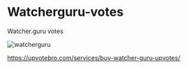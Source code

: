 # Watcherguru-votes

Watcher.guru votes

![watcherguru](https://user-images.githubusercontent.com/112619158/187878714-5c445c1b-a1c7-4ce4-b89f-ed455d2c001c.jpg)

https://upvotebro.com/services/buy-watcher-guru-upvotes/
